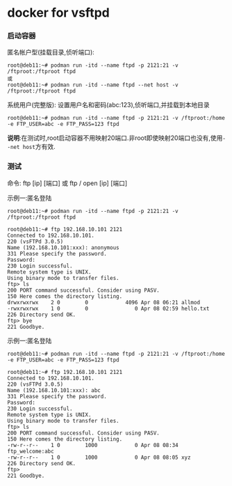 # docker for vsftpd

### 启动容器
  
匿名帐户型(挂载目录,侦听端口):  
```
root@deb11:~# podman run -itd --name ftpd -p 2121:21 -v /ftproot:/ftproot ftpd  
或
root@deb11:~# podman run -itd --name ftpd --net host -v /ftproot:/ftproot ftpd  
```

系统用户(完整版): 设置用户名和密码(abc:123),侦听端口,并挂载到本地目录
```
root@deb11:~# podman run -itd --name ftpd -p 2121:21 -v /ftproot:/home -e FTP_USER=abc -e FTP_PASS=123 ftpd
```

**说明**:在测试时,root启动容器不用映射20端口.非root即使映射20端口也没有,使用`--net host`方有效.


### 测试
命令: ftp [ip] [端口]
      或 ftp / open [ip] [端口]

示例一:匿名登陆
```
root@deb11:~# podman run -itd --name ftpd -p 2121:21 -v /ftproot:/ftproot ftpd 

root@deb11:~# ftp 192.168.10.101 2121
Connected to 192.168.10.101.
220 (vsFTPd 3.0.5)
Name (192.168.10.101:xxx): anonymous
331 Please specify the password.
Password:
230 Login successful.
Remote system type is UNIX.
Using binary mode to transfer files.
ftp> ls
200 PORT command successful. Consider using PASV.
150 Here comes the directory listing.
drwxrwxrwx    2 0        0            4096 Apr 08 06:21 allmod
-rwxrwxrwx    1 0        0               0 Apr 08 02:59 hello.txt
226 Directory send OK.
ftp> bye
221 Goodbye.
```

示例一:匿名登陆
```
root@deb11:~# podman run -itd --name ftpd -p 2121:21 -v /ftproot:/home -e FTP_USER=abc -e FTP_PASS=123 ftpd

root@deb11:~# ftp 192.168.10.101 2121
Connected to 192.168.10.101.
220 (vsFTPd 3.0.5)
Name (192.168.10.101:xxx): abc
331 Please specify the password.
Password:
230 Login successful.
Remote system type is UNIX.
Using binary mode to transfer files.
ftp> ls
200 PORT command successful. Consider using PASV.
150 Here comes the directory listing.
-rw-r--r--    1 0        1000            0 Apr 08 08:34 ftp_welcome:abc
-rw-r--r--    1 0        1000            0 Apr 08 08:05 xyz
226 Directory send OK.
ftp>
221 Goodbye.
```








